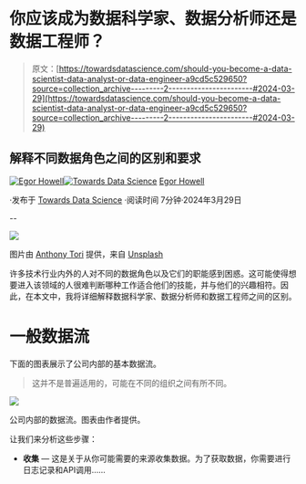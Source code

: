 # 你应该成为数据科学家、数据分析师还是数据工程师？

> 原文：[https://towardsdatascience.com/should-you-become-a-data-scientist-data-analyst-or-data-engineer-a9cd5c529650?source=collection_archive---------2-----------------------#2024-03-29](https://towardsdatascience.com/should-you-become-a-data-scientist-data-analyst-or-data-engineer-a9cd5c529650?source=collection_archive---------2-----------------------#2024-03-29)

## 解释不同数据角色之间的区别和要求

[](https://medium.com/@egorhowell?source=post_page---byline--a9cd5c529650--------------------------------)[![Egor Howell](../Images/1f796e828f1625440467d01dcc3e40cd.png)](https://medium.com/@egorhowell?source=post_page---byline--a9cd5c529650--------------------------------)[](https://towardsdatascience.com/?source=post_page---byline--a9cd5c529650--------------------------------)[![Towards Data Science](../Images/a6ff2676ffcc0c7aad8aaf1d79379785.png)](https://towardsdatascience.com/?source=post_page---byline--a9cd5c529650--------------------------------) [Egor Howell](https://medium.com/@egorhowell?source=post_page---byline--a9cd5c529650--------------------------------)

·发布于 [Towards Data Science](https://towardsdatascience.com/?source=post_page---byline--a9cd5c529650--------------------------------) ·阅读时间 7分钟·2024年3月29日

--

![](../Images/3691369c2e47e9932db5ff970bfa018f.png)

图片由 [Anthony Tori](https://unsplash.com/@anthonytori?utm_source=medium&utm_medium=referral) 提供，来自 [Unsplash](https://unsplash.com/?utm_source=medium&utm_medium=referral)

许多技术行业内外的人对不同的数据角色以及它们的职能感到困惑。这可能使得想要进入该领域的人很难判断哪种工作适合他们的技能，并与他们的兴趣相符。因此，在本文中，我将详细解释数据科学家、数据分析师和数据工程师之间的区别。

# 一般数据流

下面的图表展示了公司内部的基本数据流。

> 这并不是普遍适用的，可能在不同的组织之间有所不同。

![](../Images/0b73687b96ada47aa38d47dd4e43463c.png)

公司内部的数据流。图表由作者提供。

让我们来分析这些步骤：

+   **收集** — 这是关于从你可能需要的来源收集数据。为了获取数据，你需要进行日志记录和API调用……
